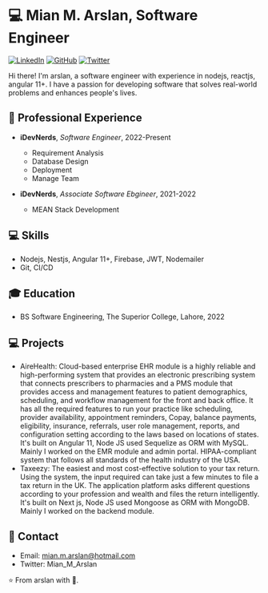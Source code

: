 # 💻 Mian M. Arslan, Software Engineer

[![LinkedIn](https://img.shields.io/badge/-LinkedIn-black.svg?style=flat-square&logo=linkedin&colorB=555)](https://www.linkedin.com/in/mian-muhammad-arslan-5aa9191a6/)
[![GitHub](https://img.shields.io/badge/-GitHub-000.svg?style=flat-square&logo=github)](https://github.com/MianMArslan)
[![Twitter](https://img.shields.io/badge/-Twitter-1ca0f1.svg?style=flat-square&logo=twitter&colorB=1ca0f1)](https://twitter.com/Mian_M_Arslan)


Hi there! I'm arslan, a software engineer with experience in nodejs, reactjs, angular 11+. I have a passion for developing software that solves real-world problems and enhances people's lives.

## 🚀 Professional Experience

- **iDevNerds**, *Software Engineer*, 2022-Present
  - Requirement Analysis
  - Database Design
  - Deployment
  - Manage Team

- **iDevNerds**, *Associate Software Ebgineer*, 2021-2022
  - MEAN Stack Development

## 💻 Skills

- Nodejs, Nestjs, Angular 11+, Firebase, JWT, Nodemailer
- Git, CI/CD 

## 🎓 Education

- BS Software Engineering, The Superior College, Lahore, 2022

## 💻 Projects

- AireHealth: Cloud-based enterprise EHR module is a highly reliable and high-performing system that provides an electronic prescribing system that                       connects prescribers to pharmacies and a PMS module that provides access and management features to patient demographics, scheduling, and                   workflow management for the front and back office. It has all the required features to run your practice like scheduling, provider                         availability, appointment reminders, Copay, balance payments, eligibility, insurance, referrals, user role management, reports, and                         configuration setting according to the laws based on locations of states.
              It's built on Angular 11, Node JS used Sequelize as ORM with MySQL. Mainly I worked on the EMR module and admin portal.
              HIPAA-compliant system that follows all standards of the health industry of the USA.
- Taxeezy: The easiest and most cost-effective solution to your tax return. Using the system, the input required can take just a few minutes to file a tax            return in the UK. The application platform asks different questions according to your profession and wealth and files the return intelligently.
           It's built on Next js, Node JS used Mongoose as ORM with MongoDB. Mainly I worked on the backend module.

## 📧 Contact

- Email: mian.m.arslan@hotmail.com
- Twitter: Mian_M_Arslan

⭐️ From arslan with 💖.
